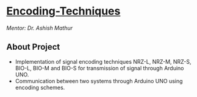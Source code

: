 # [Encoding-Techniques](https://github.com/drs285/Encoding-Techniques)
*Mentor: Dr. Ashish Mathur*

## About Project
* Implementation of signal encoding techniques  NRZ-L, NRZ-M, NRZ-S, BIO-L, BIO-M and BIO-S for transmission of signal through Arduino UNO.
* Communication between two systems through Arduino UNO using encoding schemes.
